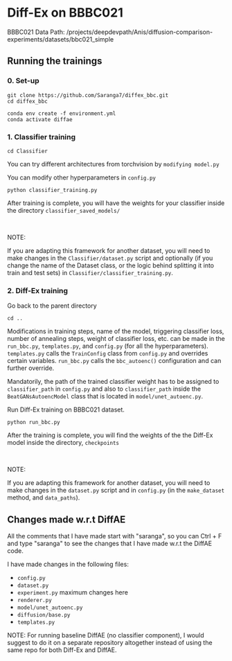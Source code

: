 # Diff-Ex on BBBC021

BBBC021 Data Path: /projects/deepdevpath/Anis/diffusion-comparison-experiments/datasets/bbc021_simple

## Running the trainings

### 0. Set-up

```
git clone https://github.com/Saranga7/diffex_bbc.git
cd diffex_bbc

conda env create -f environment.yml
conda activate diffae
```

### 1. Classifier training

```
cd Classifier
```

You can try different architectures from torchvision by `modifying model.py`

You can modify other hyperparameters in `config.py`

```
python classifier_training.py
```

After training is complete, you will have the weights for your classifier inside the directory `classifier_saved_models/`

<br>

NOTE:

If you are adapting this framework for another dataset, you will need to make changes in the `Classifier/dataset.py` script and optionally (if you change the name of the Dataset class, or the logic behind splitting it into train and test sets) in `Classifier/classifier_training.py`. 



### 2. Diff-Ex training

Go back to the parent directory

```
cd ..
```

Modifications in training steps, name of the model, triggering classifier loss, number of annealing steps, weight of classifier loss, etc. can be made in the `run_bbc.py`, `templates.py`, and `config.py` (for all the hyperparameters). `templates.py` calls the `TrainConfig` class from `config.py` and overrides certain variables. `run_bbc.py` calls the `bbc_autoenc()` configuration and can further override.


Mandatorily, the path of the trained classifier weight has to be assigned to `classifier_path` in `config.py` and also to `classifier_path` inside the `BeatGANsAutoencModel` class that is located in `model/unet_autoenc.py`.


Run Diff-Ex training on BBBC021 dataset.

```
python run_bbc.py
```


After the training is complete, you will find the weights of the the Diff-Ex model inside the directory, `checkpoints`

<br>

NOTE:

If you are adapting this framework for another dataset, you will need to make changes in the `dataset.py` script and in `config.py` (in the `make_dataset` method, and `data_paths`). 



## Changes made w.r.t DiffAE

All the comments that I have made start with "saranga", so you can Ctrl + F and type "saranga" to see the changes that I have made w.r.t the DiffAE code.

I have made changes in the following files:

- `config.py`
- `dataset.py`
- `experiment.py` maximum changes here
- `renderer.py`
- `model/unet_autoenc.py`
- `diffusion/base.py`
- `templates.py`

NOTE: For running baseline DiffAE (no classifier component), I would suggest to do it on a separate repository altogether instead of using the same repo for both Diff-Ex and DiffAE.





















